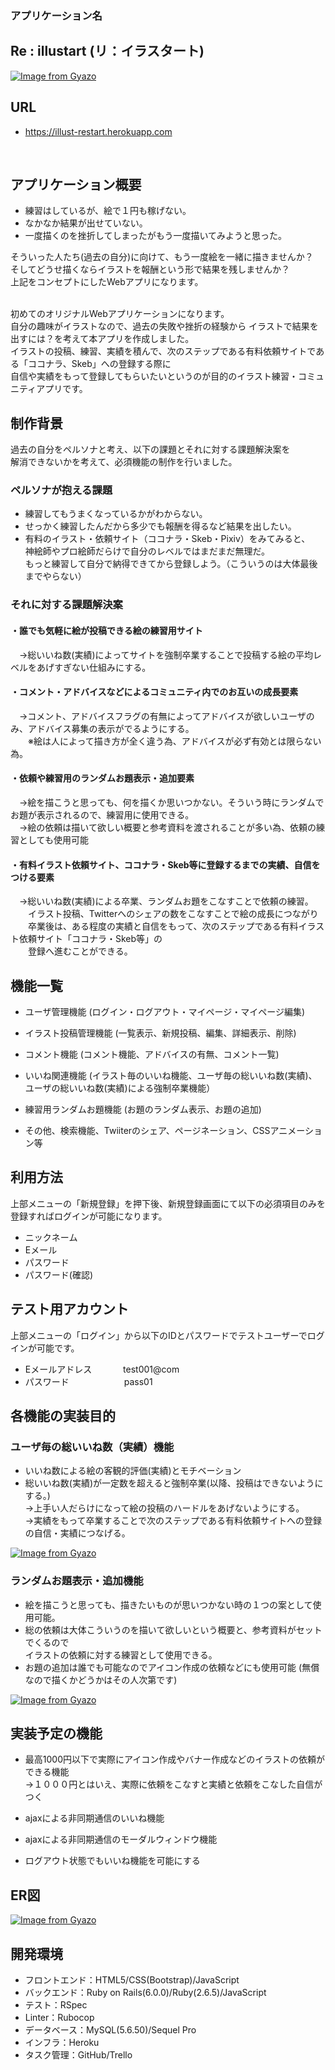 ### アプリケーション名

## Re : illustart (リ：イラスタート)

[![Image from Gyazo](https://i.gyazo.com/4f61c6fc9bf647e4749549f3ad281acd.gif)](https://gyazo.com/4f61c6fc9bf647e4749549f3ad281acd)



## URL

- https://illust-restart.herokuapp.com
<br />

## アプリケーション概要
- 練習はしているが、絵で１円も稼げない。
- なかなか結果が出せていない。
- 一度描くのを挫折してしまったがもう一度描いてみようと思った。

そういった人たち(過去の自分)に向けて、もう一度絵を一緒に描きませんか？</br>
そしてどうせ描くならイラストを報酬という形で結果を残しませんか？</br>
上記をコンセプトにしたWebアプリになります。
</br>
</br>

初めてのオリジナルWebアプリケーションになります。</br>
自分の趣味がイラストなので、過去の失敗や挫折の経験から
イラストで結果を出すには？を考えて本アプリを作成しました。<br/>
イラストの投稿、練習、実績を積んで、次のステップである有料依頼サイトである「ココナラ、Skeb」への登録する際に</br>
自信や実績をもって登録してもらいたいというのが目的のイラスト練習・コミュニティアプリです。
　　
## 制作背景
 
 過去の自分をペルソナと考え、以下の課題とそれに対する課題解決案を<br/>
 解消できないかを考えて、必須機能の制作を行いました。

### ペルソナが抱える課題
- 練習してもうまくなっているかがわからない。
- せっかく練習したんだから多少でも報酬を得るなど結果を出したい。
- 有料のイラスト・依頼サイト（ココナラ・Skeb・Pixiv）をみてみると、<br/>
  神絵師やプロ絵師だらけで自分のレベルではまだまだ無理だ。<br/>
  もっと練習して自分で納得できてから登録しよう。（こういうのは大体最後までやらない）
　
### それに対する課題解決案

####  ・誰でも気軽に絵が投稿できる絵の練習用サイト<br/>
　→総いいね数(実績)によってサイトを強制卒業することで投稿する絵の平均レベルをあげすぎない仕組みにする。
####  ・コメント・アドバイスなどによるコミュニティ内でのお互いの成長要素<br/>   
　→コメント、アドバイスフラグの有無によってアドバイスが欲しいユーザのみ、アドバイス募集の表示がでるようにする。  
 　　※絵は人によって描き方が全く違う為、アドバイスが必ず有効とは限らない為。
####  ・依頼や練習用のランダムお題表示・追加要素<br/>
　→絵を描こうと思っても、何を描くか思いつかない。そういう時にランダムでお題が表示されるので、練習用に使用できる。  
　→絵の依頼は描いて欲しい概要と参考資料を渡されることが多い為、依頼の練習としても使用可能<br/> 
####  ・有料イラスト依頼サイト、ココナラ・Skeb等に登録するまでの実績、自信をつける要素<br/>
　→総いいね数(実績)による卒業、ランダムお題をこなすことで依頼の練習。<br/>
 　　イラスト投稿、Twitterへのシェアの数をこなすことで絵の成長につながり<br/>
 　　卒業後は、ある程度の実績と自信をもって、次のステップである有料イラスト依頼サイト「ココナラ・Skeb等」の<br/>
 　　登録へ進むことができる。


## 機能一覧
- ユーザ管理機能 (ログイン・ログアウト・マイページ・マイページ編集)

- イラスト投稿管理機能 (一覧表示、新規投稿、編集、詳細表示、削除)

- コメント機能 (コメント機能、アドバイスの有無、コメント一覧)

- いいね関連機能 (イラスト毎のいいね機能、ユーザ毎の総いいね数(実績)、
               ユーザの総いいね数(実績)による強制卒業機能）

- 練習用ランダムお題機能 (お題のランダム表示、お題の追加)

- その他、検索機能、Twiiterのシェア、ページネーション、CSSアニメーション等

## 利用方法
上部メニューの「新規登録」を押下後、新規登録画面にて以下の必須項目のみを登録すればログインが可能になります。
- ニックネーム   
- Eメール
- パスワード
- パスワード(確認)

## テスト用アカウント
上部メニューの「ログイン」から以下のIDとパスワードでテストユーザーでログインが可能です。

- Eメールアドレス
　　　 test001@com
- パスワード
　　　　　　pass01    

## 各機能の実装目的
### ユーザ毎の総いいね数（実績）機能
- いいね数による絵の客観的評価(実績)とモチベーション
- 総いいね数(実績)が一定数を超えると強制卒業(以降、投稿はできないようにする。)<br/>
→上手い人だらけになって絵の投稿のハードルをあげないようにする。<br/>
→実績をもって卒業することで次のステップである有料依頼サイトへの登録の自信・実績につなげる。

[![Image from Gyazo](https://i.gyazo.com/f7ff76e268fecfdcc5f80ef42d37919d.gif)](https://gyazo.com/f7ff76e268fecfdcc5f80ef42d37919d)

### ランダムお題表示・追加機能
- 絵を描こうと思っても、描きたいものが思いつかない時の１つの案として使用可能。
- 総の依頼は大体こういうのを描いて欲しいという概要と、参考資料がセットでくるので  
  イラストの依頼に対する練習として使用できる。
- お題の追加は誰でも可能なのでアイコン作成の依頼などにも使用可能 (無償なので描くかどうかはその人次第です)

[![Image from Gyazo](https://i.gyazo.com/d44c6e3022e0f1f775a7318ed8e62192.gif)](https://gyazo.com/d44c6e3022e0f1f775a7318ed8e62192)


## 実装予定の機能

- 最高1000円以下で実際にアイコン作成やバナー作成などのイラストの依頼ができる機能  
→１０００円とはいえ、実際に依頼をこなすと実績と依頼をこなした自信がつく 

- ajaxによる非同期通信のいいね機能

- ajaxによる非同期通信のモーダルウィンドウ機能

- ログアウト状態でもいいね機能を可能にする

## ER図
[![Image from Gyazo](https://i.gyazo.com/e59bf468118ae3c0a23c04fc001284b3.png)](https://gyazo.com/e59bf468118ae3c0a23c04fc001284b3)


## 開発環境
- フロントエンド：HTML5/CSS(Bootstrap)/JavaScript
- バックエンド：Ruby on Rails(6.0.0)/Ruby(2.6.5)/JavaScript
- テスト：RSpec
- Linter：Rubocop
- データベース：MySQL(5.6.50)/Sequel Pro
- インフラ：Heroku
- タスク管理：GitHub/Trello
